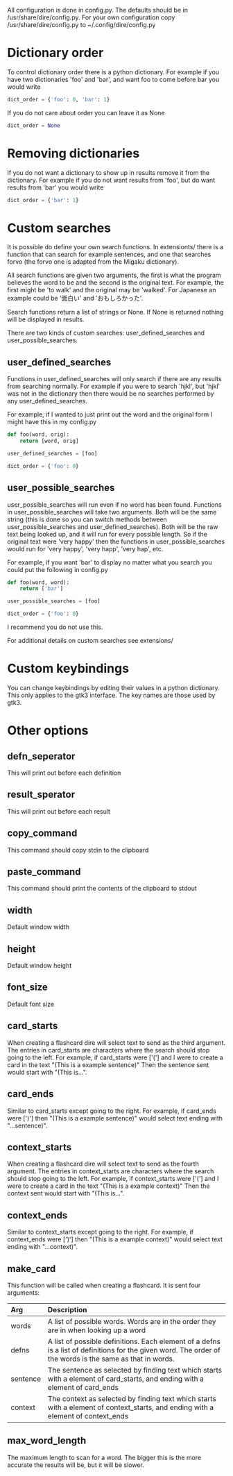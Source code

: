 All configuration is done in config.py. The defaults should be in /usr/share/dire/config.py. For your own configuration copy /usr/share/dire/config.py to ~/.config/dire/config.py


# Dictionary order

To control dictionary order there is a python dictionary.
For example if you have two dictionaries 'foo' and 'bar', and want foo to
come before bar you would write

```python
dict_order = {'foo': 0, 'bar': 1}
```

If you do not care about order you can leave it as None

```python
dict_order = None
```


# Removing dictionaries

If you do not want a dictionary to show up in results remove it from the
dictionary. For example if you do not want results from 'foo', but do want
results from 'bar' you would write

```python
dict_order = {'bar': 1}
```

# Custom searches

It is possible do define your own search functions. In extensionts/ there is a
function that can search for example sentences, and one that searches forvo (the forvo one is adapted from the Migaku dictionary).

All search functions are given two arguments, the first is what the program
believes the word to be and the second is the original text. For example, the
first might be 'to walk' and the original may be 'walked'. For Japanese an
example could be '面白い' and 'おもしろかった'.

Search functions return a list of strings or None. If None is returned nothing
will be displayed in results.

There are two kinds of custom searches: user\_defined\_searches and
user\_possible\_searches.

## user\_defined\_searches

Functions in user\_defined\_searches will only search if there are any results
from searching normally. For example if you were to search 'hjkl', but 'hjkl'
was not in the dictionary then there would be no searches performed by any
user\_defined\_searches.

For example, if I wanted to just print out the word and the original form I
might have this in my config.py


```python
def foo(word, orig):
	return [word, orig]

user_defined_searches = [foo]

dict_order = {'foo': 0}
```


## user\_possible\_searches

user\_possible\_searches will run even if no word has been found. Functions in
user\_possible\_searches will take two arguments. Both will be the same string
(this is done so you can switch methods between user\_possible\_searches and
user\_defined\_searches). Both will be the raw text being looked up, and it will
run for every possible length. So if the original text were 'very happy' then
the functions in user\_possible\_searches would run for 'very happy', 'very
happ', 'very hap', etc.

For example, if you want 'bar' to display no matter what you search you could
put the following in config.py


```python
def foo(word, word):
	return ['bar']

user_possible_searches = [foo]

dict_order = {'foo': 0}
```

I recommend you do not use this.


For additional details on custom searches see extensions/


# Custom keybindings

You can change keybindings by editing their values in a python dictionary. This
only applies to the gtk3 interface. The key names are those used by gtk3.


# Other options

## defn\_seperator

This will print out before each definition

## result\_sperator

This will print out before each result

## copy\_command
This command should copy stdin to the clipboard

## paste\_command
This command should print the contents of the clipboard to stdout

## width
Default window width

## height
Default window height

## font\_size
Default font size

## card\_starts

When creating a flashcard dire will select text to send as the third argument.
The entries in card\_starts are characters where the search should stop going to
the left. For example, if card\_starts were ['('] and I were to create a card in
the text "(This is a example sentence)" Then the sentence sent would start with
"(This is...".

## card\_ends

Similar to card\_starts except going to the right. For example, if card\_ends
were [')'] then "(This is a example sentence)" would select text ending with
"...sentence)".


## context\_starts

When creating a flashcard dire will select text to send as the fourth argument.
The entries in context\_starts are characters where the search should stop going to
the left. For example, if context\_starts were ['('] and I were to create a card in
the text "(This is a example context)" Then the context sent would start with
"(This is...".


## context\_ends

Similar to context\_starts except going to the right. For example, if context\_ends
were [')'] then "(This is a example context)" would select text ending with
"...context)".


## make\_card
This function will be called when creating a flashcard. It is sent four
arguments:

|Arg|Description|
|:--- |:--- |
|words|A list of possible words. Words are in the order they are in when looking up a word|
|defns|A list of possible definitions. Each element of a defns is a list of definitions for the given word. The order of the words is the same as that in words.|
|sentence|The sentence as selected by finding text which starts with a element of card\_starts, and ending with a element of card\_ends|
|context|The context as selected by finding text which starts with a element of context\_starts, and ending with a element of context\_ends|


## max\_word\_length

The maximum length to scan for a word. The bigger this is the more accurate the
results will be, but it will be slower.
